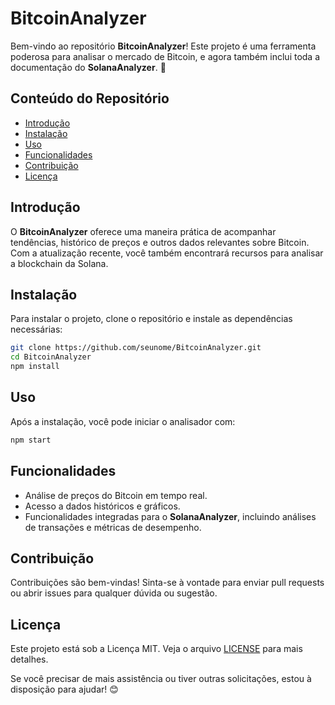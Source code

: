 
# BitcoinAnalyzer

Bem-vindo ao repositório **BitcoinAnalyzer**! Este projeto é uma ferramenta poderosa para analisar o mercado de Bitcoin, e agora também inclui toda a documentação do **SolanaAnalyzer**. 🎉

## Conteúdo do Repositório

- [Introdução](#introducao)
- [Instalação](#instalacao)
- [Uso](#uso)
- [Funcionalidades](#funcionalidades)
- [Contribuição](#contribuicao)
- [Licença](#licenca)

## Introdução

O **BitcoinAnalyzer** oferece uma maneira prática de acompanhar tendências, histórico de preços e outros dados relevantes sobre Bitcoin. Com a atualização recente, você também encontrará recursos para analisar a blockchain da Solana.

## Instalação

Para instalar o projeto, clone o repositório e instale as dependências necessárias:

```bash
git clone https://github.com/seunome/BitcoinAnalyzer.git
cd BitcoinAnalyzer
npm install
```

## Uso

Após a instalação, você pode iniciar o analisador com:

```bash
npm start
```

## Funcionalidades

- Análise de preços do Bitcoin em tempo real.
- Acesso a dados históricos e gráficos.
- Funcionalidades integradas para o **SolanaAnalyzer**, incluindo análises de transações e métricas de desempenho.

## Contribuição

Contribuições são bem-vindas! Sinta-se à vontade para enviar pull requests ou abrir issues para qualquer dúvida ou sugestão.

## Licença

Este projeto está sob a Licença MIT. Veja o arquivo [LICENSE](LICENSE) para mais detalhes.

Se você precisar de mais assistência ou tiver outras solicitações, estou à disposição para ajudar! 😊
